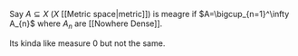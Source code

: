 Say $A\subseteq X$ ($X$ [[Metric space|metric]]) is meagre if $A=\bigcup_{n=1}^\infty A_{n}$ where $A_{n}$ are [[Nowhere Dense]].

Its kinda like measure 0 but not the same.
